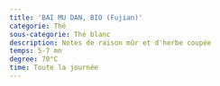 ```yaml
---
title: 'BAI MU DAN, BIO (Fujian)'
categorie: Thé
sous-categorie: Thé blanc
description: Notes de raison mûr et d'herbe coupée
temps: 5-7 mn
degree: 70°C
time: Toute la journée
---
```


